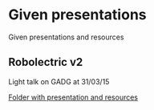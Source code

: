 # Given presentations
Given presentations and resources

## Robolectric v2
Light talk on GADG at 31/03/15

[Folder with presentation and resources](robolectric-v2)
